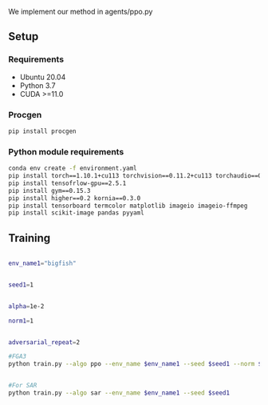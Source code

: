 We implement our method in agents/ppo.py
## Setup
### Requirements
- Ubuntu 20.04
- Python 3.7
- CUDA >=11.0


### Procgen
```bash
pip install procgen
```
### Python module requirements
```bash
conda env create -f environment.yaml
pip install torch==1.10.1+cu113 torchvision==0.11.2+cu113 torchaudio==0.10.1+cu113 -f https://download.pytorch.org/whl/cu113/torch_stable.html
pip install tensofrlow-gpu==2.5.1 
pip install gym==0.15.3
pip install higher==0.2 kornia==0.3.0
pip install tensorboard termcolor matplotlib imageio imageio-ffmpeg 
pip install scikit-image pandas pyyaml
```

## Training
```bash

env_name1="bigfish"


seed1=1


alpha=1e-2

norm1=1


adversarial_repeat=2

#FGA3
python train.py --algo ppo --env_name $env_name1 --seed $seed1 --norm $norm1 --tag $norm1 --adversarial_repeat $adversarial_repeat


#For SAR
python train.py --algo sar --env_name $env_name1 --seed $seed1
```
